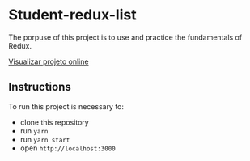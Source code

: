 # Student-redux-list

The porpuse of this project is to use and practice the fundamentals of Redux.

[Visualizar projeto online](https://student-redux-list.vercel.app/)

## Instructions

To run this project is necessary to:

- clone this repository
- run `yarn`
- run `yarn start`
- open `http://localhost:3000`